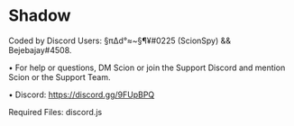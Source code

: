 # Shadow
Coded by Discord Users: §π∆d°≈~§¶¥#0225 (ScionSpy) && Bejebajay#4508.

• For help or questions, DM Scion or join the Support Discord and mention Scion or the Support Team.

• Discord: https://discord.gg/9FUpBPQ

Required Files: discord.js